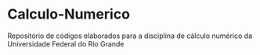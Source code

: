# Calculo-Numerico
Repositório de códigos elaborados para a disciplina de cálculo numérico da Universidade Federal do Rio Grande
